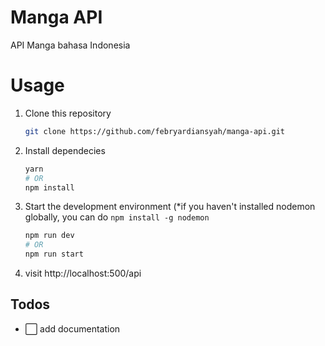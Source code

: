 # Manga API

API Manga bahasa Indonesia

# Usage

1. Clone this repository
   ```bash
   git clone https://github.com/febryardiansyah/manga-api.git
   ```
2. Install dependecies

   ```bash
   yarn
   # OR
   npm install
   ```

3. Start the development environment (\*if you haven't installed nodemon globally, you can do `npm install -g nodemon `

   ```bash
   npm run dev
   # OR
   npm run start
   ```

4. visit http://localhost:500/api

## Todos

- ⬜️ add documentation
